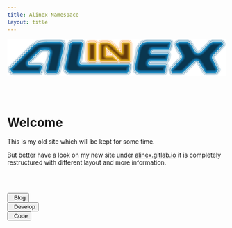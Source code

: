 ```yaml
---
title: Alinex Namespace
layout: title
---
```


<div><img src="images/Alinex-black-600.png" class="img-responsive center-block" /></div>

<p><br /><br /></p>

# Welcome

This is my old site which will be kept for some time.

But better have a look on my new site under <a href="https://alinex.gitlab.io">alinex.gitlab.io</a> it is completely restructured with different layout and more information.

<p><br /><br /></p>

<div class="row">
  <div class="col-md-4">
    <form action="blog">
      <button type="submit" class="btn btn-primary btn-block">
        <span class="glyphicon glyphicon-pencil" aria-hidden="true"></span>&nbsp; Blog
      </button>
    </form>
  </div>
  <div class="col-md-4">
    <form action="develop">
      <button type="submit" class="btn btn-primary btn-block">
        <span class="glyphicon glyphicon-book" aria-hidden="true"></span>&nbsp; Develop
      </button>
    </form>
  </div>
  <div class="col-md-4">
    <form action="code.html">
      <button type="submit" class="btn btn-warning btn-block">
        <span class="glyphicon glyphicon-cog" aria-hidden="true"></span>&nbsp; Code
      </button>
    </form>
  </div>
</div>

<p><br /><br /></p>
